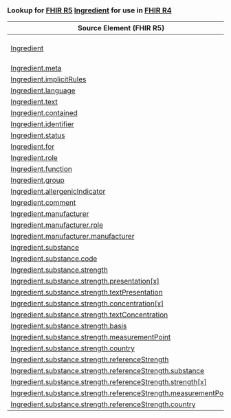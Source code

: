 ### Lookup for [FHIR R5](https://hl7.org/fhir/R5/) [Ingredient](https://hl7.org/fhir/R5/Ingredient.html) for use in [FHIR R4](https://hl7.org/fhir/R4/)

| Source Element (FHIR R5) | Usage | Target |
| -------------- | ----- | ------ |
| [Ingredient](https://hl7.org/fhir/R5/Ingredient.html#resource) | `UseExtension` | [http://hl7.org/fhir/5.0/StructureDefinition/extension-Ingredient](StructureDefinition-ext-R5-Ingredient.html) |
| [Ingredient.meta](https://hl7.org/fhir/R5/Ingredient.html#resource) | `UseBasicElement` | [Basic.meta](https://hl7.org/fhir/R4/Basic.html#resource) |
| [Ingredient.implicitRules](https://hl7.org/fhir/R5/Ingredient.html#resource) | `UseBasicElement` | [Basic.implicitRules](https://hl7.org/fhir/R4/Basic.html#resource) |
| [Ingredient.language](https://hl7.org/fhir/R5/Ingredient.html#resource) | `UseBasicElement` | [Basic.language](https://hl7.org/fhir/R4/Basic.html#resource) |
| [Ingredient.text](https://hl7.org/fhir/R5/Ingredient.html#resource) | `UseBasicElement` | [Basic.text](https://hl7.org/fhir/R4/Basic.html#resource) |
| [Ingredient.contained](https://hl7.org/fhir/R5/Ingredient.html#resource) | `UseBasicElement` | [Basic.contained](https://hl7.org/fhir/R4/Basic.html#resource) |
| [Ingredient.identifier](https://hl7.org/fhir/R5/Ingredient.html#resource) | `UseBasicElement` | [Basic.identifier](https://hl7.org/fhir/R4/Basic.html#resource) |
| [Ingredient.status](https://hl7.org/fhir/R5/Ingredient.html#resource) | `UseExtensionFromAncestor` | - |
| [Ingredient.for](https://hl7.org/fhir/R5/Ingredient.html#resource) | `UseExtensionFromAncestor` | - |
| [Ingredient.role](https://hl7.org/fhir/R5/Ingredient.html#resource) | `UseExtensionFromAncestor` | - |
| [Ingredient.function](https://hl7.org/fhir/R5/Ingredient.html#resource) | `UseExtensionFromAncestor` | - |
| [Ingredient.group](https://hl7.org/fhir/R5/Ingredient.html#resource) | `UseExtensionFromAncestor` | - |
| [Ingredient.allergenicIndicator](https://hl7.org/fhir/R5/Ingredient.html#resource) | `UseExtensionFromAncestor` | - |
| [Ingredient.comment](https://hl7.org/fhir/R5/Ingredient.html#resource) | `UseExtensionFromAncestor` | - |
| [Ingredient.manufacturer](https://hl7.org/fhir/R5/Ingredient.html#resource) | `UseExtensionFromAncestor` | - |
| [Ingredient.manufacturer.role](https://hl7.org/fhir/R5/Ingredient.html#resource) | `UseExtensionFromAncestor` | - |
| [Ingredient.manufacturer.manufacturer](https://hl7.org/fhir/R5/Ingredient.html#resource) | `UseExtensionFromAncestor` | - |
| [Ingredient.substance](https://hl7.org/fhir/R5/Ingredient.html#resource) | `UseExtensionFromAncestor` | - |
| [Ingredient.substance.code](https://hl7.org/fhir/R5/Ingredient.html#resource) | `UseExtensionFromAncestor` | - |
| [Ingredient.substance.strength](https://hl7.org/fhir/R5/Ingredient.html#resource) | `UseExtensionFromAncestor` | - |
| [Ingredient.substance.strength.presentation[x]](https://hl7.org/fhir/R5/Ingredient.html#resource) | `UseExtensionFromAncestor` | - |
| [Ingredient.substance.strength.textPresentation](https://hl7.org/fhir/R5/Ingredient.html#resource) | `UseExtensionFromAncestor` | - |
| [Ingredient.substance.strength.concentration[x]](https://hl7.org/fhir/R5/Ingredient.html#resource) | `UseExtensionFromAncestor` | - |
| [Ingredient.substance.strength.textConcentration](https://hl7.org/fhir/R5/Ingredient.html#resource) | `UseExtensionFromAncestor` | - |
| [Ingredient.substance.strength.basis](https://hl7.org/fhir/R5/Ingredient.html#resource) | `UseExtensionFromAncestor` | - |
| [Ingredient.substance.strength.measurementPoint](https://hl7.org/fhir/R5/Ingredient.html#resource) | `UseExtensionFromAncestor` | - |
| [Ingredient.substance.strength.country](https://hl7.org/fhir/R5/Ingredient.html#resource) | `UseExtensionFromAncestor` | - |
| [Ingredient.substance.strength.referenceStrength](https://hl7.org/fhir/R5/Ingredient.html#resource) | `UseExtensionFromAncestor` | - |
| [Ingredient.substance.strength.referenceStrength.substance](https://hl7.org/fhir/R5/Ingredient.html#resource) | `UseExtensionFromAncestor` | - |
| [Ingredient.substance.strength.referenceStrength.strength[x]](https://hl7.org/fhir/R5/Ingredient.html#resource) | `UseExtensionFromAncestor` | - |
| [Ingredient.substance.strength.referenceStrength.measurementPoint](https://hl7.org/fhir/R5/Ingredient.html#resource) | `UseExtensionFromAncestor` | - |
| [Ingredient.substance.strength.referenceStrength.country](https://hl7.org/fhir/R5/Ingredient.html#resource) | `UseExtensionFromAncestor` | - |
